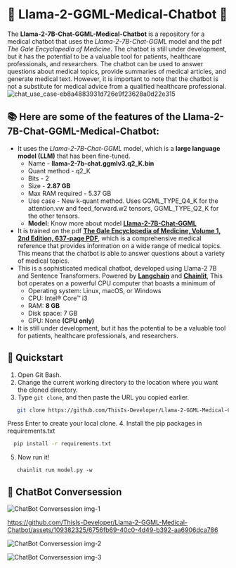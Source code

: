 # 🐍 Llama-2-GGML-Medical-Chatbot 🤖
The **Llama-2-7B-Chat-GGML-Medical-Chatbot** is a repository for a medical chatbot that uses the _Llama-2-7B-Chat-GGML_ model and the pdf _The Gale Encyclopedia of Medicine_. The chatbot is still under development, but it has the potential to be a valuable tool for patients, healthcare professionals, and researchers. The chatbot can be used to answer questions about medical topics, provide summaries of medical articles, and generate medical text. However, it is important to note that the chatbot is not a substitute for medical advice from a qualified healthcare professional.
![chat_use_case-eb8a4883931d726e9f23628a0d22e315](https://github.com/ThisIs-Developer/Llama-2-GGML-Medical-Chatbot/assets/109382325/b2c0ed2f-1393-4d6f-938a-1b2666a2e898)

## 📚 Here are some of the features of the Llama-2-7B-Chat-GGML-Medical-Chatbot:

 - It uses the _Llama-2-7B-Chat-GGML_ model, which is a **large language model (LLM)** that has been fine-tuned.
   * Name - **llama-2-7b-chat.ggmlv3.q2_K.bin**
   * Quant method - q2_K
   * Bits - 2
   * Size - **2.87 GB**
   * Max RAM required - 5.37 GB
   * Use case - New k-quant method. Uses GGML_TYPE_Q4_K for the attention.vw and feed_forward.w2 tensors, GGML_TYPE_Q2_K for the other tensors.
   * **Model:** Know more about model **[Llama-2-7B-Chat-GGML](https://huggingface.co/TheBloke/Llama-2-7B-Chat-GGML)**
 - It is trained on the pdf **[The Gale Encyclopedia of Medicine, Volume 1, 2nd Edition, 637-page PDF](https://github.com/ThisIs-Developer/Llama-2-GGML-Medical-Chatbot/blob/main/data/71763-gale-encyclopedia-of-medicine.-vol.-1.-2nd-ed.pdf)**, which is a comprehensive medical reference that provides information on a wide range of medical topics. This means that the chatbot is able to answer questions about a variety of medical topics.
 - This is a sophisticated medical chatbot, developed using Llama-2 7B and Sentence Transformers. Powered by **[Langchain](https://python.langchain.com/docs/get_started/introduction)** and **[Chainlit](https://docs.chainlit.io/overview)**, This bot operates on a powerful CPU computer that boasts a minimum of
    * Operating system: Linux, macOS, or Windows
    * CPU: Intel® Core™ i3
    * RAM: **8 GB**
    * Disk space: 7 GB
    * GPU: None **(CPU only)**
 - It is still under development, but it has the potential to be a valuable tool for patients, healthcare professionals, and researchers.

## 🚀 Quickstart
1. Open Git Bash.
2. Change the current working directory to the location where you want the cloned directory.
3. Type `git clone`, and then paste the URL you copied earlier.
```bash
   git clone https://github.com/ThisIs-Developer/Llama-2-GGML-Medical-Chatbot.git
```
Press Enter to create your local clone.
4. Install the pip packages in requirements.txt
 ```bash
   pip install -r requirements.txt
 ```
5. Now run it!
```ternimal
   chainlit run model.py -w
```
## 📖 ChatBot Conversession
![ChatBot Conversession img-1](https://github.com/ThisIs-Developer/Llama-2-GGML-Medical-Chatbot/assets/109382325/9af05b2e-1a83-4a7c-aa8c-ed7c60b02e09)

https://github.com/ThisIs-Developer/Llama-2-GGML-Medical-Chatbot/assets/109382325/6756fb69-40c0-4d49-b392-aa6906dca786

![ChatBot Conversession img-2](https://github.com/ThisIs-Developer/Llama-2-GGML-Medical-Chatbot/assets/109382325/1fede7dd-05e1-49de-bbab-f289cbdb9cd9)

![ChatBot Conversession img-3](https://github.com/ThisIs-Developer/Llama-2-GGML-Medical-Chatbot/assets/109382325/d10d949f-37e5-4ec4-868d-2e62d8ad69dc)
